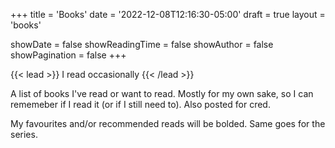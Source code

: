 +++
title = 'Books'
date  = '2022-12-08T12:16:30-05:00'
draft = true
layout = 'books'

showDate = false
showReadingTime = false
showAuthor = false
showPagination = false
+++

{{< lead >}} I read occasionally {{< /lead >}}

A list of books I've read or want to read. Mostly for my own sake, so I can rememeber if I read it (or if I still need
to). Also posted for cred.

My favourites and/or recommended reads will be bolded. Same goes for the series.

